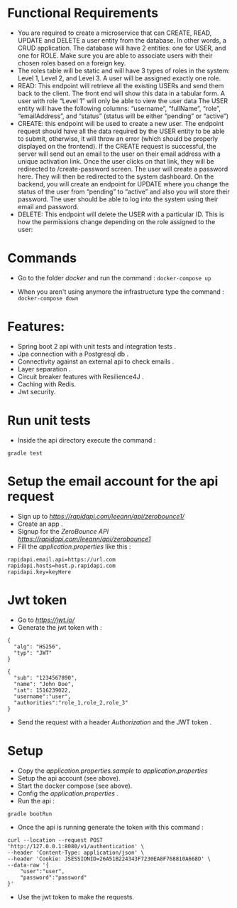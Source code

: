 
# Functional Requirements

* You are required to create a microservice that can CREATE, READ, UPDATE and DELETE a user entity from the database. In other words, a CRUD application.
The database will have 2 entities: one for USER, and one for ROLE. Make sure you are able to associate users with their chosen roles based on a foreign key.
* The roles table will be static and will have 3 types of roles in the system: Level 1, Level 2, and Level 3.
A user will be assigned exactly one role.
* READ: This endpoint will retrieve all the existing USERs and send them back to the client. The front end will show this data in a tabular form.
A user with role “Level 1” will only be able to view the user data
The USER entity will have the following columns: “username”, “fullName”, “role”, “emailAddress”, and “status” (status will be either “pending” or “active”)
* CREATE: this endpoint will be used to create a new user. The endpoint request should have all the data required by the USER entity to be able to submit, otherwise, it will throw an error (which should be properly displayed on the frontend).
If the CREATE request is successful, the server will send out an email to the user on their email address with a unique activation link.
Once the user clicks on that link, they will be redirected to <your application url>/create-password screen.
The user will create a password here. They will then be redirected to the system dashboard. On the backend, you will create an endpoint for UPDATE where you change the status of the user from “pending” to “active” and also you will store their password.
The user should be able to log into the system using their email and password.
* DELETE: This endpoint will delete the USER with a particular ID.
This is how the permissions change depending on the role assigned to the user:

Commands
========

* Go to the folder *docker* and run the command :
`docker-compose up`

* When you aren't using anymore the infrastructure type the command :
`docker-compose down`

Features:
=========

* Spring boot 2 api with unit tests and integration tests .
* Jpa connection with a Postgresql db .
* Connectivity against an external api to check emails .
* Layer separation .
* Circuit breaker features with Resilience4J .
* Caching with Redis.
* Jwt security.

Run unit tests
==============

* Inside the api directory execute the command :
```
gradle test
```

Setup the email account for the api request
===========================================

* Sign up to *https://rapidapi.com/leeann/api/zerobounce1/*
* Create an app .
* Signup for the *ZeroBounce API* *https://rapidapi.com/leeann/api/zerobounce1*
* Fill the *application.properties* like this :
```
rapidapi.email.api=https://url.com
rapidapi.hosts=host.p.rapidapi.com
rapidapi.key=keyHere
```

Jwt token
=========

* Go to *https://jwt.io/*
* Generate the jwt token with :
```
{
  "alg": "HS256",
  "typ": "JWT"
}
```
```
{
  "sub": "1234567890",
  "name": "John Doe",
  "iat": 1516239022,
  "username":"user",
  "authorities":"role_1,role_2,role_3"
}
```
* Send the request with a header *Authorization* and the JWT token .

Setup
=====

* Copy the *application.properties.sample* to *application.properties*
* Setup the api account (see above).
* Start the docker compose (see above).
* Config the *application.properties* .
* Run the api : 
```
gradle bootRun
```
* Once the api is running generate the token with this command :
```
curl --location --request POST 'http://127.0.0.1:8080/v1/authentication' \
--header 'Content-Type: application/json' \
--header 'Cookie: JSESSIONID=26A51B224343F7230EA8F768810A668D' \
--data-raw '{
    "user":"user",
    "password":"password"
}'
```
* Use the jwt token to make the requests.
